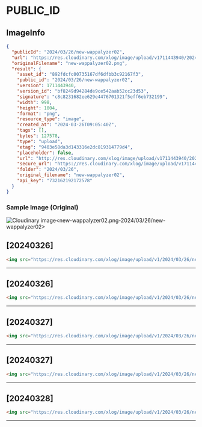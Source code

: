 # PUBLIC_ID

## ImageInfo

```json
{
  "publicId": "2024/03/26/new-wappalyzer02",
  "url": "https://res.cloudinary.com/xlog/image/upload/v1711443940/2024/03/26/new-wappalyzer02.png",
  "originalFilename": "new-wappalyzer02.png",
  "result": {
    "asset_id": "892fdcfc00735167df6dfbb3c92167f3",
    "public_id": "2024/03/26/new-wappalyzer02",
    "version": 1711443940,
    "version_id": "bf8249d94284de9ce542aab52cc23d53",
    "signature": "c8c8231682ee629e4476701321f5eff6eb732199",
    "width": 998,
    "height": 1004,
    "format": "png",
    "resource_type": "image",
    "created_at": "2024-03-26T09:05:40Z",
    "tags": [],
    "bytes": 127578,
    "type": "upload",
    "etag": "9403e58da3d143316e2dc819314779d4",
    "placeholder": false,
    "url": "http://res.cloudinary.com/xlog/image/upload/v1711443940/2024/03/26/new-wappalyzer02.png",
    "secure_url": "https://res.cloudinary.com/xlog/image/upload/v1711443940/2024/03/26/new-wappalyzer02.png",
    "folder": "2024/03/26",
    "original_filename": "new-wappalyzer02",
    "api_key": "732162192172578"
  }
}
```

### Sample Image (Original)

<img src="https://res.cloudinary.com/xlog/image/upload/v1/2024/03/26/new-wappalyzer02?_a=BAMHUyJt0" alt="Cloudinary image<new-wappalyzer02.png-2024/03/26/new-wappalyzer02>" />


## [20240326]

```html
<img src="https://res.cloudinary.com/xlog/image/upload/v1/2024/03/26/new-wappalyzer02?_a=BAMHUyJt0" alt="Cloudinary image<new-wappalyzer02.png-2024/03/26/new-wappalyzer02>" />
```
---

## [20240326]

```html
<img src="https://res.cloudinary.com/xlog/image/upload/v1/2024/03/26/new-wappalyzer02?_a=BAMHUyJt0" alt="Cloudinary image<new-wappalyzer02.png-2024/03/26/new-wappalyzer02>" />
```
---

## [20240327]

```html
<img src="https://res.cloudinary.com/xlog/image/upload/v1/2024/03/26/new-wappalyzer02?_a=BAMHUyJt0" alt="Cloudinary image<new-wappalyzer02.png-2024/03/26/new-wappalyzer02>" />
```
---

## [20240327]

```html
<img src="https://res.cloudinary.com/xlog/image/upload/v1/2024/03/26/new-wappalyzer02?_a=BAMHUyJt0" alt="Cloudinary image<new-wappalyzer02.png-2024/03/26/new-wappalyzer02>" />
```
---

## [20240328]

```html
<img src="https://res.cloudinary.com/xlog/image/upload/v1/2024/03/26/new-wappalyzer02?_a=BAMHUyJt0" alt="Cloudinary image<new-wappalyzer02.png-2024/03/26/new-wappalyzer02>" />
```
---
